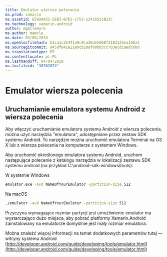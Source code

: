 ```yaml
---
title: Emulator wiersza polecenia
ms.prod: xamarin
ms.assetid: E592AA32-5E83-B7E5-1753-12416551B23C
ms.technology: xamarin-android
author: mgmclemore
ms.author: mamcle
ms.date: 03/09/2018
ms.openlocfilehash: b1ca1c2b441a9c9ca26de5668f318312bea156a3
ms.sourcegitcommit: 945df041e2180cb20af08b83cc703ecd1aedc6b0
ms.translationtype: MT
ms.contentlocale: pl-PL
ms.lasthandoff: 04/04/2018
ms.locfileid: "30762074"
---
```

# <a name="command-line-emulator"></a>Emulator wiersza polecenia


## <a name="running-the-android-emulator-from-the-command-line"></a>Uruchamianie emulatora systemu Android z wiersza polecenia

Aby włączyć uruchamianie emulatora systemu Android z wiersza polecenia, można użyć narzędzia "emulatora", udostępniane przez zestaw SDK systemu Android. To narzędzie można uruchomić emulatora Terminal na OS X lub z wiersza polecenia na komputerze z systemem Windows.

Aby uruchomić określonego emulatora systemu Android, uruchom następujące polecenie z katalogu narzędzia w lokalizacji zestawu SDK systemu android (na przykład C:\android-sdk-windows\tools):

W systemie Windows

```cmd
emulator.exe -avd NameOfYourEmulator -partition-size 512
```

Na macOS

```bash
./emulator -avd NameOfYourEmulator -partition-size 512
```

Przyczyna wymagające rozmiar partycji jest umożliwienie emulator ma wystarczająco dużo miejsca, aby pobrać platformy Xamarin.Android zainstalowany na emulatorze domyślnie jest mały rozmiar emulatora.

Można znaleźć więcej informacji na temat dodatkowych parametrów tutaj — witryny systemu Android [http://developer.android.com/guide/developing/tools/emulator.html](http://developer.android.com/guide/developing/tools/emulator.html)
